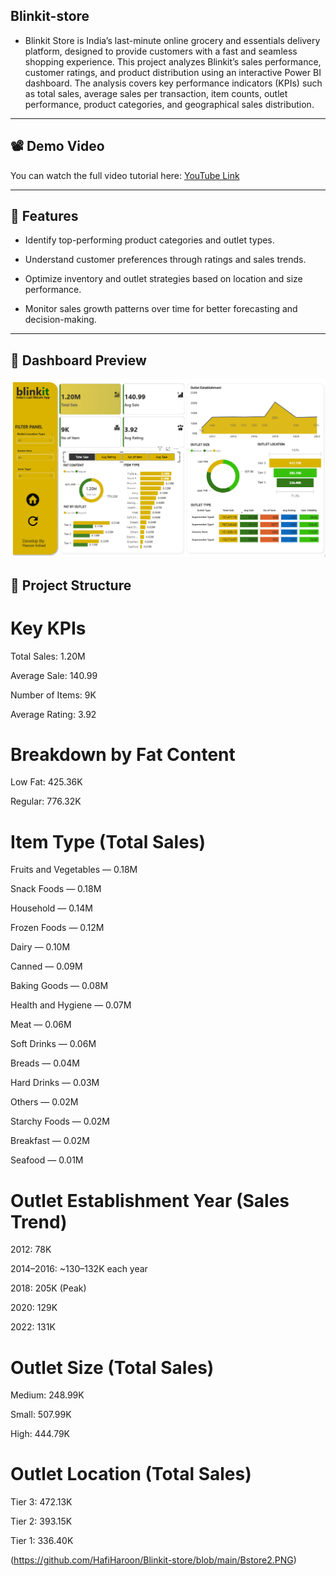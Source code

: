 ## Blinkit-store
- Blinkit Store is India’s last-minute online grocery and essentials delivery platform, designed to provide customers with a fast and seamless shopping experience. This project analyzes Blinkit’s sales performance, customer ratings, and product distribution using an interactive Power BI dashboard. The analysis covers key performance indicators (KPIs) such as total sales, average sales per transaction, item counts, outlet performance, product categories, and geographical sales distribution.
---

## 📽 Demo Video
You can watch the full video tutorial here: [YouTube Link](https://www.youtube.com/watch?v=mmxVCFceQgU&t=10s)

---

## 🚀 Features
- Identify top-performing product categories and outlet types.

- Understand customer preferences through ratings and sales trends.

- Optimize inventory and outlet strategies based on location and size performance.

- Monitor sales growth patterns over time for better forecasting and decision-making.

---
## 📸 Dashboard Preview

  ![Bstore(1)](https://github.com/HafiHaroon/Blinkit-store/blob/main/Bstore1.PNG)



## 📂 Project Structure
# Key KPIs
Total Sales: 1.20M

Average Sale: 140.99

Number of Items: 9K

Average Rating: 3.92

# Breakdown by Fat Content
Low Fat: 425.36K

Regular: 776.32K

# Item Type (Total Sales)
Fruits and Vegetables — 0.18M

Snack Foods — 0.18M

Household — 0.14M

Frozen Foods — 0.12M

Dairy — 0.10M

Canned — 0.09M

Baking Goods — 0.08M

Health and Hygiene — 0.07M

Meat — 0.06M

Soft Drinks — 0.06M

Breads — 0.04M

Hard Drinks — 0.03M

Others — 0.02M

Starchy Foods — 0.02M

Breakfast — 0.02M

Seafood — 0.01M

# Outlet Establishment Year (Sales Trend)
2012: 78K

2014–2016: ~130–132K each year

2018: 205K (Peak)

2020: 129K

2022: 131K

# Outlet Size (Total Sales)
Medium: 248.99K

Small: 507.99K

High: 444.79K

# Outlet Location (Total Sales)
Tier 3: 472.13K

Tier 2: 393.15K

Tier 1: 336.40K

(https://github.com/HafiHaroon/Blinkit-store/blob/main/Bstore2.PNG)
